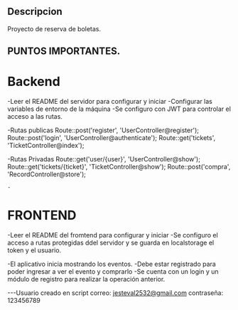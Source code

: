 ## Descripcion

Proyecto de reserva de boletas.

## PUNTOS IMPORTANTES.

# Backend

-Leer el README del servidor para configurar y iniciar
-Configurar las variables de entorno de la máquina
-Se configuro con JWT para controlar el acceso a las rutas.


-Rutas publicas
    Route::post('register', 'UserController@register');
    Route::post('login', 'UserController@authenticate');
    Route::get('tickets', 'TicketController@index');

-Rutas Privadas
   Route::get('user/{user}', 'UserController@show');
    Route::get('tickets/{ticket}', 'TicketController@show');
    Route::post('compra', 'RecordController@store');

    -


# FRONTEND
   -Leer el README del fromtend para configurar y iniciar
   -Se configuro el acceso a rutas protegidas ddel servidor y se guarda en localstorage el token y el usuario.

  -El aplicativo inicia mostrando los eventos.
  -Debe estar registrado para poder ingresar a ver el evento y comprarlo
  -Se cuenta con un login y un módulo de registro para realizar la operación anterior.



  ---Usuario creado en script
   correo: jesteval2532@gmail.com
   contraseña: 123456789







